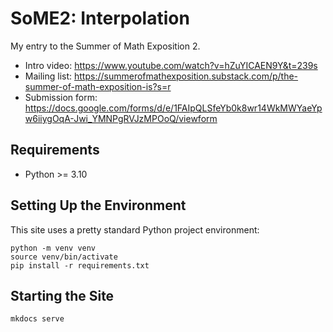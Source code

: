 SoME2: Interpolation
====================

My entry to the Summer of Math Exposition 2.

-   Intro video: https://www.youtube.com/watch?v=hZuYICAEN9Y&t=239s
-   Mailing list: https://summerofmathexposition.substack.com/p/the-summer-of-math-exposition-is?s=r
-   Submission form: https://docs.google.com/forms/d/e/1FAIpQLSfeYb0k8wr14WkMWYaeYpw6iiygOqA-Jwi_YMNPgRVJzMPOoQ/viewform

Requirements
------------

-   Python >= 3.10

Setting Up the Environment
--------------------------

This site uses a pretty standard Python project environment:

```
python -m venv venv
source venv/bin/activate
pip install -r requirements.txt
```

Starting the Site
-----------------

```
mkdocs serve
```
